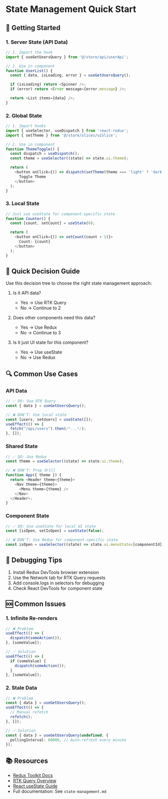 # State Management Quick Start

## 🚀 Getting Started

### 1. Server State (API Data)

```typescript
// 1. Import the hook
import { useGetUsersQuery } from '@/store/api/userApi';

// 2. Use in component
function UserList() {
  const { data, isLoading, error } = useGetUsersQuery();

  if (isLoading) return <Spinner />;
  if (error) return <Error message={error.message} />;

  return <List items={data} />;
}
```

### 2. Global State

```typescript
// 1. Import hooks
import { useSelector, useDispatch } from 'react-redux';
import { setTheme } from '@/store/slices/uiSlice';

// 2. Use in component
function ThemeToggle() {
  const dispatch = useDispatch();
  const theme = useSelector((state) => state.ui.theme);

  return (
    <button onClick={() => dispatch(setTheme(theme === 'light' ? 'dark' : 'light'))}>
      Toggle Theme
    </button>
  );
}
```

### 3. Local State

```typescript
// Just use useState for component-specific state
function Counter() {
  const [count, setCount] = useState(0);

  return (
    <button onClick={() => setCount(count + 1)}>
      Count: {count}
    </button>
  );
}
```

## 🎯 Quick Decision Guide

Use this decision tree to choose the right state management approach:

1. Is it API data?

   - Yes → Use RTK Query
   - No → Continue to 2

2. Does other components need this data?

   - Yes → Use Redux
   - No → Continue to 3

3. Is it just UI state for this component?
   - Yes → Use useState
   - No → Use Redux

## 🔍 Common Use Cases

### API Data

```typescript
// ✅ DO: Use RTK Query
const { data } = useGetUsersQuery();

// ❌ DON'T: Use local state
const [users, setUsers] = useState([]);
useEffect(() => {
  fetch("/api/users").then(/*...*/);
}, []);
```

### Shared State

```typescript
// ✅ DO: Use Redux
const theme = useSelector((state) => state.ui.theme);

// ❌ DON'T: Prop drill
function App({ theme }) {
  return <Header theme={theme}>
    <Nav theme={theme}>
      <Menu theme={theme} />
    </Nav>
  </Header>;
}
```

### Component State

```typescript
// ✅ DO: Use useState for local UI state
const [isOpen, setIsOpen] = useState(false);

// ❌ DON'T: Use Redux for component-specific state
const isOpen = useSelector((state) => state.ui.menuStates[componentId]);
```

## 🐛 Debugging Tips

1. Install Redux DevTools browser extension
2. Use the Network tab for RTK Query requests
3. Add console.logs in selectors for debugging
4. Check React DevTools for component state

## 🆘 Common Issues

### 1. Infinite Re-renders

```typescript
// ❌ Problem
useEffect(() => {
  dispatch(someAction());
}, [someValue]);

// ✅ Solution
useEffect(() => {
  if (someValue) {
    dispatch(someAction());
  }
}, [someValue]);
```

### 2. Stale Data

```typescript
// ❌ Problem
const { data } = useGetUsersQuery();
useEffect(() => {
  // Manual refetch
  refetch();
}, []);

// ✅ Solution
const { data } = useGetUsersQuery(undefined, {
  pollingInterval: 60000, // Auto-refresh every minute
});
```

## 📚 Resources

- [Redux Toolkit Docs](https://redux-toolkit.js.org/)
- [RTK Query Overview](https://redux-toolkit.js.org/rtk-query/overview)
- [React useState Guide](https://react.dev/reference/react/useState)
- Full documentation: See `state-management.md`
